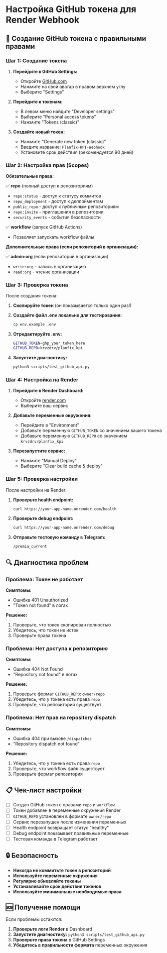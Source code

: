 # Настройка GitHub токена для Render Webhook

## 🔑 Создание GitHub токена с правильными правами

### Шаг 1: Создание токена

1. **Перейдите в GitHub Settings:**
   - Откройте [GitHub.com](https://github.com)
   - Нажмите на свой аватар в правом верхнем углу
   - Выберите "Settings"

2. **Перейдите к токенам:**
   - В левом меню найдите "Developer settings"
   - Выберите "Personal access tokens"
   - Нажмите "Tokens (classic)"

3. **Создайте новый токен:**
   - Нажмите "Generate new token (classic)"
   - Введите название: `Planfix-KPI-Webhook`
   - Установите срок действия (рекомендуется 90 дней)

### Шаг 2: Настройка прав (Scopes)

**Обязательные права:**

✅ **repo** (полный доступ к репозиториям)
- `repo:status` - доступ к статусу коммитов
- `repo_deployment` - доступ к деплойментам
- `public_repo` - доступ к публичным репозиториям
- `repo:invite` - приглашения в репозитории
- `security_events` - события безопасности

✅ **workflow** (запуск GitHub Actions)
- Позволяет запускать workflow файлы

**Дополнительные права (если репозиторий в организации):**

✅ **admin:org** (если репозиторий в организации)
- `write:org` - запись в организацию
- `read:org` - чтение организации

### Шаг 3: Проверка токена

После создания токена:

1. **Скопируйте токен** (он показывается только один раз!)

2. **Создайте файл .env локально для тестирования:**
   ```bash
   cp env.example .env
   ```

3. **Отредактируйте .env:**
   ```bash
   GITHUB_TOKEN=ghp_your_token_here
   GITHUB_REPO=krvzdrv/planfix_kpi
   ```

4. **Запустите диагностику:**
   ```bash
   python3 scripts/test_github_api.py
   ```

### Шаг 4: Настройка на Render

1. **Перейдите в Render Dashboard:**
   - Откройте [render.com](https://render.com)
   - Выберите ваш сервис

2. **Добавьте переменные окружения:**
   - Перейдите в "Environment"
   - Добавьте переменную `GITHUB_TOKEN` со значением вашего токена
   - Добавьте переменную `GITHUB_REPO` со значением `krvzdrv/planfix_kpi`

3. **Перезапустите сервис:**
   - Нажмите "Manual Deploy"
   - Выберите "Clear build cache & deploy"

### Шаг 5: Проверка настройки

После настройки на Render:

1. **Проверьте health endpoint:**
   ```bash
   curl https://your-app-name.onrender.com/health
   ```

2. **Проверьте debug endpoint:**
   ```bash
   curl https://your-app-name.onrender.com/debug
   ```

3. **Отправьте тестовую команду в Telegram:**
   ```
   /premia_current
   ```

## 🔍 Диагностика проблем

### Проблема: Токен не работает

**Симптомы:**
- Ошибка 401 Unauthorized
- "Token not found" в логах

**Решение:**
1. Проверьте, что токен скопирован полностью
2. Убедитесь, что токен не истек
3. Проверьте права токена

### Проблема: Нет доступа к репозиторию

**Симптомы:**
- Ошибка 404 Not Found
- "Repository not found" в логах

**Решение:**
1. Проверьте формат `GITHUB_REPO`: `owner/repo`
2. Убедитесь, что у токена есть права `repo`
3. Проверьте, что репозиторий существует

### Проблема: Нет прав на repository dispatch

**Симптомы:**
- Ошибка 404 при вызове `/dispatches`
- "Repository dispatch not found"

**Решение:**
1. Убедитесь, что у токена есть права `repo`
2. Проверьте, что workflow файл существует
3. Проверьте формат репозитория

## 📋 Чек-лист настройки

- [ ] Создан GitHub токен с правами `repo` и `workflow`
- [ ] Токен добавлен в переменные окружения Render
- [ ] `GITHUB_REPO` установлен в формате `owner/repo`
- [ ] Сервис перезапущен после изменения переменных
- [ ] Health endpoint возвращает статус "healthy"
- [ ] Debug endpoint показывает правильные переменные
- [ ] Тестовая команда в Telegram работает

## 🔒 Безопасность

- **Никогда не коммитьте токен в репозиторий**
- **Используйте переменные окружения**
- **Регулярно обновляйте токены**
- **Устанавливайте срок действия токенов**
- **Используйте минимальные необходимые права**

## 🆘 Получение помощи

Если проблемы остаются:

1. **Проверьте логи Render** в Dashboard
2. **Запустите диагностику:** `python3 scripts/test_github_api.py`
3. **Проверьте права токена** в GitHub Settings
4. **Убедитесь в правильности формата** переменных окружения 